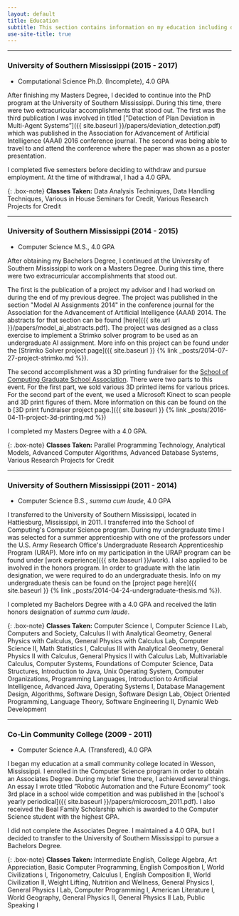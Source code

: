 ```yaml
---
layout: default
title: Education
subtitle: This section contains information on my education including degrees, classes, accomplishments, and other information.
use-site-title: true
---
```


***

### University of Southern Mississippi (2015 - 2017)
- Computational Science Ph.D. (Incomplete), 4.0 GPA

After finishing my Masters Degree, I decided to continue into the PhD program at the University of Southern Mississippi. During this time, there were two extracuricular accomplishments that stood out. The first was the third publication I was involved in titled [”Detection of Plan Deviation in Multi-Agent Systems”]({{ site.baseurl }}/papers/deviation_detection.pdf) which was published in the Association for Advancement of Artificial Intelligence (AAAI) 2016 conference journal. The second was being able to travel to and attend the conference where the paper was shown as a poster presentation. 

I completed five semesters before deciding to withdraw and pursue employment. At the time of withdrawal, I had a 4.0 GPA.


{: .box-note}
**Classes Taken:**
Data Analysis Techniques, Data Handling Techniques, Various in House Seminars for Credit, Various Research Projects for Credit

***

### University of Southern Mississippi (2014 - 2015)
- Computer Science M.S., 4.0 GPA

After obtaining my Bachelors Degree, I continued at the University of Southern Mississippi to work on a Masters Degree. During this time, there were two extracurricular accomplishments that stood out. 

The first is the publication of a project my advisor and I had worked on during the end of my previous degree. The project was published in the section "Model AI Assignments 2014" in the conference journal for the Association for the Advancement of Artificial Intelligence (AAAI) 2014. The abstracts for that section can be found [here]({{ site.url }}/papers/model_ai_abstracts.pdf). The project was designed as a class exercise to implement a Strimko solver program to be used as an undergraduate AI assignment. More info on this project can be found under the [Strimko Solver project page]({{ site.baseurl }} {% link _posts/2014-07-27-project-strimko.md %}). 

The second accomplishment was a 3D printing fundraiser for the [School of Computing Graduate School Association](https://www.usm.edu/computing/graduate-student-association). There were two parts to this event. For the first part, we sold various 3D printed items for various prices. For the second part of the event, we used a Microsoft Kinect to scan people and 3D print figures of them. More information on this can be found on the b [3D print fundraiser project page.]({{ site.baseurl }} {% link _posts/2016-04-11-project-3d-printing.md %})

I completed my Masters Degree with a 4.0 GPA.

{: .box-note}
**Classes Taken:**
Parallel Programming Technology, Analytical Models, Advanced Computer Algorithms, Advanced Database Systems, Various Research Projects for Credit

***

### University of Southern Mississippi (2011 - 2014)
- Computer Science B.S., _summa cum laude_, 4.0 GPA

I transferred to the University of Southern Mississippi, located in Hattiesburg, Mississippi, in 2011. I transferred into the School of Computing's Computer Science program. During my undergraduate time I was selected for a summer apprenticeship with one of the professors under the U.S. Army Research Office's Undergraduate Research Apprenticeship Program (URAP). More info on my participation in the URAP program can be found under [work experience]({{ site.baseurl }}/work). I also applied to be involved in the honors program. In order to graduate with the latin designation, we were required to do an undergraduate thesis. Info on my undergraduate thesis can be found on the [project page here]({{ site.baseurl }} {% link _posts/2014-04-24-undergraduate-thesis.md %}).

I completed my Bachelors Degree with a 4.0 GPA and received the latin honors designation of _summa cum laude_.

{: .box-note}
**Classes Taken:**
Computer Science I, Computer Science I Lab, Computers and Society, Calculus II with Analytical Geometry, General Physics with Calculus, General Physics with Calculus Lab, Computer Science II, Math Statistics I, Calculus III with Analytical Geometry, General Physics II with Calculus, General Physics II with Calculus Lab, Multivariable Calculus, Computer Systems, Foundations of Computer Science, Data Structures, Introduction to Java, Unix Operating System, Computer Organizations, Programming Languages, Introduction to Artificial Intelligence, Advanced Java, Operating Systems I, Database Management Design, Algorithms, Software Design, Software Design Lab, Object Oriented Programming, Language Theory, Software Engineering II, Dynamic Web Development

***

### Co-Lin Community College (2009 - 2011)
- Computer Science A.A. (Transfered), 4.0 GPA

I began my education at a small community college located in Wesson, Mississippi. I enrolled in the Computer Science program in order to obtain an Associates Degree. During my brief time there, I achieved several things. An essay I wrote titled ”Robotic Automation and the Future Economy” took 3rd place in a school wide competition and was published in the [school's yearly periodical]({{ site.baseurl }}/papers/microcosm_2011.pdf). I also received the Beal Family Scholarship which is awarded to the Computer Science student with the highest GPA. 

I did not complete the Associates Degree. I maintained a 4.0 GPA, but I decided to transfer to the University of Southern Mississippi to pursue a Bachelors Degree.

{: .box-note}
**Classes Taken:**
 Intermediate English, College Algebra, Art Appreciation, Basic Computer Programming, English Composition I, World Civilizations I, Trigonometry, Calculus I, English Composition II, World Civilization II, Weight Lifting, Nutrition and Wellness, General Physics I, General Physics I Lab, Computer Programming I, American Literature I, World Geography, General Physics II, General Physics II Lab, Public Speaking I

